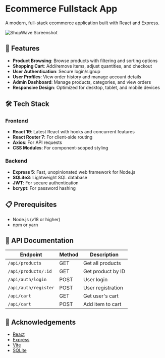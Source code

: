 # Ecommerce Fullstack App

A modern, full-stack ecommerce application built with React and Express.

![ShopWave Screenshot](./screenshots/homepage.png)

## 🚀 Features

- **Product Browsing**: Browse products with filtering and sorting options
- **Shopping Cart**: Add/remove items, adjust quantities, and checkout
- **User Authentication**: Secure login/signup 
- **User Profiles**: View order history and manage account details
- **Admin Dashboard**: Manage products, categories, and view orders
- **Responsive Design**: Optimized for desktop, tablet, and mobile devices

## 🛠️ Tech Stack

### Frontend
- **React 19**: Latest React with hooks and concurrent features
- **React Router 7**: For client-side routing
- **Axios**: For API requests
- **CSS Modules**: For component-scoped styling

### Backend
- **Express 5**: Fast, unopinionated web framework for Node.js
- **SQLite3**: Lightweight SQL database
- **JWT**: For secure authentication
- **bcrypt**: For password hashing

## 📋 Prerequisites

- Node.js (v18 or higher)
- npm or yarn


## 📝 API Documentation

| Endpoint | Method | Description |
|----------|--------|-------------|
| `/api/products` | GET | Get all products |
| `/api/products/:id` | GET | Get product by ID |
| `/api/auth/login` | POST | User login |
| `/api/auth/register` | POST | User registration |
| `/api/cart` | GET | Get user's cart |
| `/api/cart` | POST | Add item to cart |

## 👏 Acknowledgements

- [React](https://reactjs.org/)
- [Express](https://expressjs.com/)
- [Vite](https://vitejs.dev/)
- [SQLite](https://www.sqlite.org/)

